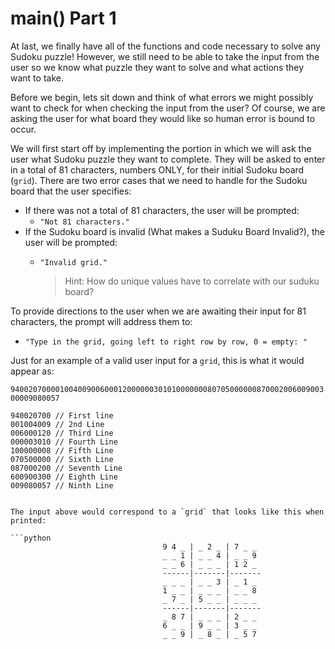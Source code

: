 # main\(\) Part 1

At last, we finally have all of the functions and code necessary to solve any Sudoku puzzle! However, we still need to be able to take the input from the user so we know what puzzle they want to solve and what actions they want to take.

Before we begin, lets sit down and think of what errors we might possibly want to check for when checking the input from the user? Of course, we are asking the user for what board they would like so human error is bound to occur.

We will first start off by implementing the portion in which we will ask the user what Sudoku puzzle they want to complete. They will be asked to enter in a total of 81 characters, numbers ONLY, for their initial Sudoku board \(`grid`\). There are two error cases that we need to handle for the Sudoku board that the user specifies:

* If there was not a total of 81 characters, the user will be prompted: 
  * `"Not 81 characters."`
* If the Sudoku board is invalid \(What makes a Suduku Board Invalid?\), the user will be prompted:
  * `"Invalid grid."`

    > Hint: How do unique values have to correlate with our suduku board?

To provide directions to the user when we are awaiting their input for 81 characters, the prompt will address them to:

* `"Type in the grid, going left to right row by row, 0 = empty: "`

Just for an example of a valid user input for a `grid`, this is what it would appear as:

`940020700001004009006000120000003010100000008070500000087000200600900300009080057`

```text
940020700 // First line
001004009 // 2nd Line
006000120 // Third Line
000003010 // Fourth Line
100000008 // Fifth Line
070500000 // Sixth Line
087000200 // Seventh Line
600900300 // Eighth Line 
009080057 // Ninth Line


The input above would correspond to a `grid` that looks like this when printed:

```python
                                  9 4 _ | _ 2 _ | 7 _ _ 
                                  _ _ 1 | _ _ 4 | _ _ 9 
                                  _ _ 6 | _ _ _ | 1 2 _ 
                                  ------|-------|-------
                                  _ _ _ | _ _ 3 | _ 1 _ 
                                  1 _ _ | _ _ _ | _ _ 8 
                                  _ 7 _ | 5 _ _ | _ _ _ 
                                  ------|-------|-------
                                  _ 8 7 | _ _ _ | 2 _ _ 
                                  6 _ _ | 9 _ _ | 3 _ _ 
                                  _ _ 9 | _ 8 _ | _ 5 7
```

